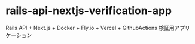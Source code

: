 # rails-api-nextjs-verification-app
Rails API + Next.js + Docker + Fly.io + Vercel + GithubActions 検証用アプリケーション